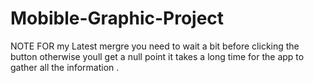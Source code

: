 # Mobible-Graphic-Project

NOTE FOR my Latest mergre you need to wait a bit before clicking the button otherwise youll get a null point it takes a long time 
for the app to gather all the information .

